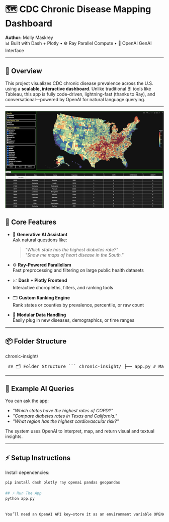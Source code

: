 # 🗺️ CDC Chronic Disease Mapping Dashboard

**Author:** Molly Maskrey  
📊 Built with Dash + Plotly • ⚙️ Ray Parallel Compute • 🤖 OpenAI GenAI Interface

---

## 🚀 Overview

This project visualizes CDC chronic disease prevalence across the U.S. using a **scalable, interactive dashboard**. Unlike traditional BI tools like Tableau, this app is fully code-driven, lightning-fast (thanks to Ray), and conversational—powered by OpenAI for natural language querying.

---
![Choropleth Dashboard Preview](./assets/dashboard-screenshot.png)


## 🔧 Core Features

- 🧠 **Generative AI Assistant**  
  Ask natural questions like:
  > *"Which state has the highest diabetes rate?"*  
  > *"Show me maps of heart disease in the South."*

- ⚙️ **Ray-Powered Parallelism**  
  Fast preprocessing and filtering on large public health datasets

- 📈 **Dash + Plotly Frontend**  
  Interactive choropleths, filters, and ranking tools

- 🗂️ **Custom Ranking Engine**  
  Rank states or counties by prevalence, percentile, or raw count

- 📡 **Modular Data Handling**  
  Easily plug in new diseases, demographics, or time ranges

---

## 📦 Folder Structure
chronic-insight/
<pre> ## 🗂️ Folder Structure ``` chronic-insight/ ├── app.py # Main Dash app with Ray and OpenAI integration └── assets/ └── styles.css # Optional Dash customization ``` </pre>

---

## 🧠 Example AI Queries

You can ask the app:
- *"Which states have the highest rates of COPD?"*
- *"Compare diabetes rates in Texas and California."*
- *"What region has the highest cardiovascular risk?"*

The system uses OpenAI to interpret, map, and return visual and textual insights.

---

## ⚡ Setup Instructions

Install dependencies:
```bash
pip install dash plotly ray openai pandas geopandas

## ⚡ Run The App
python app.py


You’ll need an OpenAI API key—store it as an environment variable OPENAI_API_KEY.
